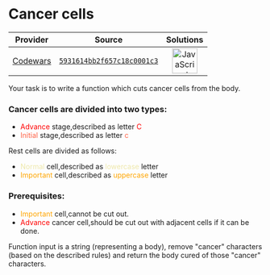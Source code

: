 [_metadata_:generated]: - "true"

# Cancer cells

<!-- INFO TABLE BEGIN -->

| Provider                                        | Source                                                                               | Solutions                                                                                                                                                    |
| :---------------------------------------------: | :----------------------------------------------------------------------------------: | :----------------------------------------------------------------------------------------------------------------------------------------------------------: |
| [Codewars](../../../docs/providers/Codewars.md) | [`5931614bb2f657c18c0001c3`](https://www.codewars.com/kata/5931614bb2f657c18c0001c3) | [<img src="https://res.cloudinary.com/rascaltwo/image/upload/v1631924076/javascript_ehszr7.svg" alt="JavaScript" title="JavaScript" width="50" />](solve.js) |

<!-- INFO TABLE END -->

Your task is to write a function which cuts cancer cells from the body.

### Cancer cells are divided into two types:


* <span style="color:red">Advance</span> stage,described as letter <span style="color:red">C</span> 
* <span style="color:Tomato">Initial</span>  stage,described as letter <span style="color:Tomato">c</span> 
 
Rest cells are divided as follows:
* <span style="color:PaleGoldenRod">Normal</span>  cell,described as <span style="color:PaleGoldenRod">lowercase</span>  letter 
* <span style="color:orange">Important</span> cell,described as <span style="color:orange">uppercase</span> letter 
 
### Prerequisites:

* <span style="color:orange">Important</span> cell,cannot be cut out.
* <span style="color:red">Advance</span> cancer cell,should be cut out with adjacent cells if it can be done.

Function input is a string (representing a body), remove "cancer" characters (based on the described rules) and return the body cured of those "cancer" characters.


